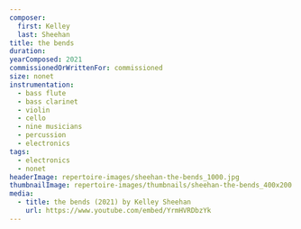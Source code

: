 ```yaml
---
composer:
  first: Kelley
  last: Sheehan
title: the bends
duration:
yearComposed: 2021
commissionedOrWrittenFor: commissioned
size: nonet
instrumentation:
  - bass flute
  - bass clarinet
  - violin
  - cello
  - nine musicians
  - percussion
  - electronics
tags:
  - electronics
  - nonet
headerImage: repertoire-images/sheehan-the-bends_1000.jpg
thumbnailImage: repertoire-images/thumbnails/sheehan-the-bends_400x200.jpg
media:
  - title: the bends (2021) by Kelley Sheehan
    url: https://www.youtube.com/embed/YrmHVRDbzYk
---
```

